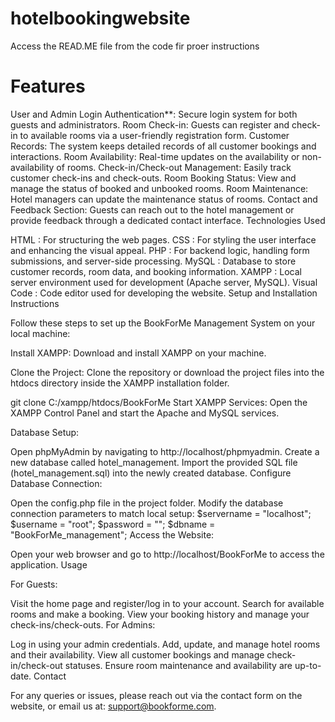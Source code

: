 # hotelbookingwebsite

Access the READ.ME file from the code fir proer instructions 

# Features

User and Admin Login Authentication**: Secure login system for both guests and administrators.
Room Check-in: Guests can register and check-in to available rooms via a user-friendly registration form.
Customer Records: The system keeps detailed records of all customer bookings and interactions.
Room Availability: Real-time updates on the availability or non-availability of rooms.
Check-in/Check-out Management: Easily track customer check-ins and check-outs.
Room Booking Status: View and manage the status of booked and unbooked rooms.
Room Maintenance: Hotel managers can update the maintenance status of rooms.
Contact and Feedback Section: Guests can reach out to the hotel management or provide feedback through a dedicated contact interface.
Technologies Used

HTML : For structuring the web pages.
CSS : For styling the user interface and enhancing the visual appeal.
PHP : For backend logic, handling form submissions, and server-side processing.
MySQL : Database to store customer records, room data, and booking information.
XAMPP : Local server environment used for development (Apache server, MySQL).
Visual Code : Code editor used for developing the website.
Setup and Installation Instructions

Follow these steps to set up the BookForMe Management System on your local machine:

Install XAMPP: Download and install XAMPP on your machine.

Clone the Project: Clone the repository or download the project files into the htdocs directory inside the XAMPP installation folder.

git clone <repository-url> C:/xampp/htdocs/BookForMe
Start XAMPP Services: Open the XAMPP Control Panel and start the Apache and MySQL services.

Database Setup:

Open phpMyAdmin by navigating to http://localhost/phpmyadmin.
Create a new database called hotel_management.
Import the provided SQL file (hotel_management.sql) into the newly created database.
Configure Database Connection:

Open the config.php file in the project folder.
Modify the database connection parameters to match local setup:
$servername = "localhost";
$username = "root";
$password = "";
$dbname = "BookForMe_management";
Access the Website:

Open your web browser and go to http://localhost/BookForMe to access the application.
Usage

For Guests:

Visit the home page and register/log in to your account.
Search for available rooms and make a booking.
View your booking history and manage your check-ins/check-outs.
For Admins:

Log in using your admin credentials.
Add, update, and manage hotel rooms and their availability.
View all customer bookings and manage check-in/check-out statuses.
Ensure room maintenance and availability are up-to-date.
Contact

For any queries or issues, please reach out via the contact form on the website, or email us at: support@bookforme.com.